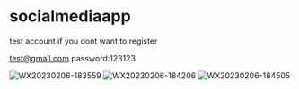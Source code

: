 # socialmediaapp
test account  if you dont want to register

test@gmail.com
password:123123


![WX20230206-183559](https://user-images.githubusercontent.com/91357087/217111986-ff1c1d54-7c7c-4ca2-af52-6f4b38068a67.png)
![WX20230206-184206](https://user-images.githubusercontent.com/91357087/217111993-d4f5ae31-dd96-418e-83ef-e6c73559cc05.png)
![WX20230206-184505](https://user-images.githubusercontent.com/91357087/217112386-f2990818-e70b-402d-81a2-38e5bb0c6c52.png)

